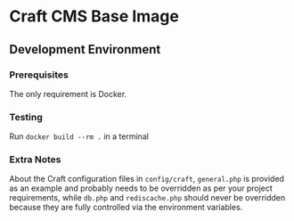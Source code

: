 # Craft CMS Base Image

## Development Environment

### Prerequisites

The only requirement is Docker.

### Testing

Run `docker build --rm .` in a terminal

### Extra Notes

About the Craft configuration files in `config/craft`, `general.php` is provided
as an example and probably needs to be overridden as per your project
requirements, while `db.php` and `rediscache.php` should never be overridden
because they are fully controlled via the environment variables.
